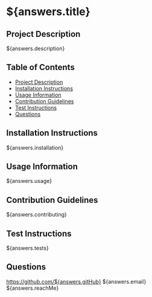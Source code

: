 # ${answers.title}

## Project Description
${answers.description}

## Table of Contents
* [Project Description](#project-description)
* [Installation Instructions](#installation-instructions)
* [Usage Information](#usage-information)
* [Contribution Guidelines](#contribution-guidelines)
* [Test Instructions](#test-instructions)
* [Questions](#questions)


## Installation Instructions
${answers.installation}

## Usage Information
${answers.usage}

## Contribution Guidelines
${answers.contributing}

## Test Instructions
${answers.tests}

## Questions
https://github.com/${answers.gitHub}
${answers.email}
${answers.reachMe}
